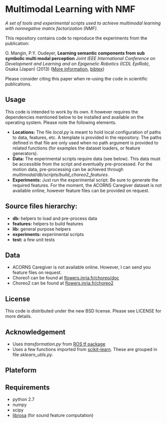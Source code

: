 Multimodal Learning with NMF
============================

*A set of tools and experimental scripts used to achieve multimodal learning with nonnegative matrix factorization (NMF).*

This repository contains code to reproduce the experiments from the publication:

O. Mangin, P.Y. Oudeyer, **Learning semantic components from sub symbolic multi modal perception** *Joint IEEE International Conference on Development and Learning and on Epigenetic Robotics (ICDL EpiRob)*, Osaka (Japan) (2013) ([More information](http://olivier.mangin.com/publi#Mangin.2013.ICDL), [bibtex](http://olivier.mangin.com/media/bibtex/Mangin2013.bib))

Please consider citing this paper when re-using the code in scientific publications.


Usage
-----
This code is intended to work by its own. It however requires the dependencies mentioned below to be installed and available on the operating system. Please note the following elements.

- **Locations:** The file *local.py* is meant to hold local configuration of paths to data, features, etc. A template is provided in the repository. The paths defined in that file are only used when no path argument is provided to related functions (for examples the dataset loaders, or feature generators).
- **Data:** The experimental scripts require data (see below). This data must be accessible from the script and eventually pre-processed. For the motion data, pre-processing can be achieved through *multimodal/db/scripts/build_choreo2_features*.
- **Experiments:** Just run the experimental script. Be sure to generate the required features. For the moment, the ACORNS Caregiver dataset is not available online, however feature files can be provided on request.



Source files hierarchy:
-----------------------
- **db:** helpers to load and pre-process data
- **features:** helpers to build features
- **lib:** general purpose helpers
- **experiments:** experimental scripts
- **test:** a few unit tests

Data
----
- ACORNS Caregiver is not available online. However, I can send you feature files on request.
- Choreo1 can be found at [flowers.inria.fr/choreo/doc](https://flowers.inria.fr/choreo/doc/index.html)
- Choreo2 can be found at [flowers.inria.fr/choreo2](https://flowers.inria.fr/choreo2/index.html)


License
-------
This code is distributed under the new BSD license. Please see LICENSE for more details.


Acknowledgement
---------------
- Uses *transformation.py* from [ROS tf package](http://wiki.ros.org/tf)
- Uses a few functions imported from [scikit-learn](http://scikit-learn.org). These are grouped in file *sklearn_utils.py*.


Plateform
---------


Requirements
------------
- python 2.7
- numpy
- scipy
- [librosa](http://github.com/bmcfee/librosa) (for sound feature computation)
